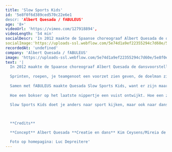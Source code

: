```yaml
---
title: 'Slow Sports Kids'
id: '5e8f0f6d389ced570c22e6e1
descr: 'Albert Quesada / fABULEUS'
age: '8+'
videoUrl: 'https://vimeo.com/127918894',
videoLength: '54 min'
socialDescr: 'In 2012 maakte de Spaanse choreograaf Albert Quesada de dansvoorstelling Slow Sports vanuit een soort heimwee naar het teamgevoel dat hij als kind ervoer bij het voetballen en vanuit de vaststelling hoe anders je voetbal beleeft vanuit je zetel.Sprinten, roepen, je teamgenoot een voorzet zien geven, de doelman zien duiken, koppen, scoren, de ziel uit je lijf brullen. Of: de televisie luider zetten, een slok nemen, vloeken, op het puntje van de zetel kruipen, recht springen, de ziel uit je lijf brullen. Samen met fABULEUS maakte Quesada Slow Sports Kids, want er zijn maar weinig dingen waar kinderen en volwassenen zo evenwaardig van kunnen genieten als sport. Hoe een bokser op het laatste nippertje een vuist ontwijkt. Hoe een zwemmer moeiteloos door het water glijdt. Maar ook hoe een wave door een voetbalstadion trekt. Slow Sports Kids vertrekt vanuit de schoonheid van de bewegingen in de sportwereld, maar toont ook het actie-reactiespel tussen atleten, verslaggevers en toeschouwers. Slow Sports Kids doet je anders naar sport kijken, maar ook naar dans. Een voorstelling voor de s(up)porter in elk van ons.'
socialImage:'https://uploads-ssl.webflow.com/5e74d1a9ef22355294c7d60e/5e8f0e51e9ded4741549b8e3_SSK_6354%C2%A9LucDepreitere_web.jpeg'
recordedAt: 'undefined'
company: 'Albert Quesada / fABULEUS'
image: 'https://uploads-ssl.webflow.com/5e74d1a9ef22355294c7d60e/5e8f0e51e9ded4741549b8e3_SSK_6354%C2%A9LucDepreitere_web.jpeg'
text: '|
  In 2012 maakte de Spaanse choreograaf Albert Quesada de dansvoorstelling Slow Sports vanuit een soort heimwee naar het teamgevoel dat hij als kind ervoer bij het voetballen en vanuit de vaststelling hoe anders je voetbal beleeft vanuit je zetel.
  
  Sprinten, roepen, je teamgenoot een voorzet zien geven, de doelman zien duiken, koppen, scoren, de ziel uit je lijf brullen. Of: de televisie luider zetten, een slok nemen, vloeken, op het puntje van de zetel kruipen, recht springen, de ziel uit je lijf brullen.
  
  Samen met fABULEUS maakte Quesada Slow Sports Kids, want er zijn maar weinig dingen waar kinderen en volwassenen zo evenwaardig van kunnen genieten als sport.
  
  Hoe een bokser op het laatste nippertje een vuist ontwijkt. Hoe een zwemmer moeiteloos door het water glijdt. Maar ook hoe een wave door een voetbalstadion trekt. Slow Sports Kids vertrekt vanuit de schoonheid van de bewegingen in de sportwereld, maar toont ook het actie-reactiespel tussen atleten, verslaggevers en toeschouwers.
  
  Slow Sports Kids doet je anders naar sport kijken, maar ook naar dans. Een voorstelling voor de s(up)porter in elk van ons.

  ‍

  ‍**Credits**

  **Concept** Albert Quesada **Creatie en dans** Kim Ceysens/Mireia de Querol, Victor Pérez Armero/Marcus Baldemar, Federica Porello, Albert Quesada, Zoltán Vakulya **Voice-off** Kim Ceysens, Albert Quesada, JS Rafaeli, Katie Vickers **Geluidsontwerp** Christian Francois **Licht– en video-ontwerp** Jan Van Gijsel **Kostuums** Sofie Durnez **Dramaturgie** Peter Anthonissen **Productie** fABULEUS **Coproductie** Krokusfestival P2 - cultuurcentrum Hasselt en Theater aan het Vrijthof i.k.v. interLimburgse Subsidies, Charleroi Danses **Met de steun van** de Vlaamse Overheid, El Graner (Barcelona)

  Foto op homepagina: Luc Depreitere'
---
```

